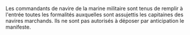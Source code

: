 Les commandants de navire de la marine militaire sont
tenus de remplir à l'entrée toutes les formalités auxquelles sont
assujettis les capitaines des navires marchands. Ils ne sont pas
autorisés à déposer par anticipation le manifeste.